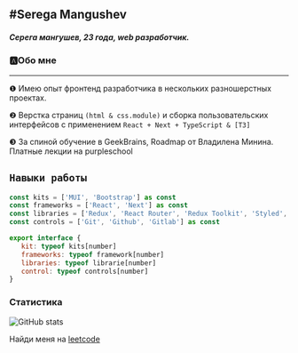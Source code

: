 ## #Serega Mangushev
   
##### Серега мангушев, 23 года, web разработчик.

### 🅰Обо мне
___
❶ Имею опыт фронтенд разработчика в нескольких разношерстных проектах.

❷ Верстка страниц ```(html & css.module)``` и сборка пользовательских интерфейсов с применением ```React + Next + TypeScript & [T3]``` 

❸ За спиной обучение в GeekBrains, Roadmap от Владилена Минина. Платные лекции на purpleschool

`Навыки работы`
--
```js
const kits = ['MUI', 'Bootstrap'] as const
const frameworks = ['React', 'Next'] as const
const libraries = ['Redux', 'React Router', 'Redux Toolkit', 'Styled', 'Luxon', 'React Transition Group'] as const
const controls = ['Git', 'Github', 'Gitlab'] as const

export interface {
   kit: typeof kits[number]
   frameworks: typeof framework[number]
   libraries: typeof librarie[number]
   control: typeof controls[number]
}
```

### Статистика

![GitHub stats](https://github-readme-stats.vercel.app/api?username=Binatik&show_icons=true&theme=radical)  



[vk]: https://vk.com/id269791339 
[code]: https://github.com/Binatik/Code

Найди меня на [leetcode](https://leetcode.com/Binatik/)
